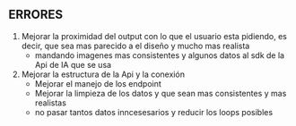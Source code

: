 ## ERRORES

1. Mejorar la proximidad del output con lo que el usuario esta pidiendo, es decir, que sea mas parecido a el diseño y mucho mas realista
   - mandando imagenes mas consistentes y algunos datos al sdk de la Api de IA que se usa
2. Mejorar la estructura de la Api y la conexión
   - Mejorar el manejo de los endpoint
   - Mejorar la limpieza de los datos y que sean mas consistentes y mas realistas
   - no pasar tantos datos inncesesarios y reducir los loops posibles
